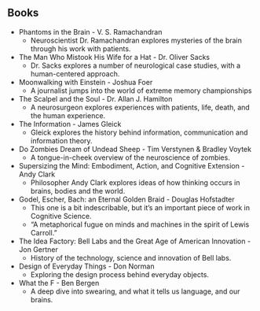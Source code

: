 ## Books

 - Phantoms in the Brain - V. S. Ramachandran
    - Neuroscientist Dr. Ramachandran explores mysteries of the brain through his work with patients.
- The Man Who Mistook His Wife for a Hat - Dr. Oliver Sacks
    - Dr. Sacks explores a number of neurological case studies, with a human-centered approach.
- Moonwalking with Einstein - Joshua Foer
    - A journalist jumps into the world of extreme memory championships
- The Scalpel and the Soul - Dr. Allan J. Hamilton
    - A neurosurgeon explores experiences with patients, life, death, and the human experience.
- The Information - James Gleick
    - Gleick explores the history behind information, communication and information theory.
- Do Zombies Dream of Undead Sheep - Tim Verstynen & Bradley Voytek
    - A tongue-in-cheek overview of the neuroscience of zombies.
- Supersizing the Mind: Embodiment, Action, and Cognitive Extension - Andy Clark
    - Philosopher Andy Clark explores ideas of how thinking occurs in brains, bodies and the world.
- Godel, Escher, Bach: an Eternal Golden Braid - Douglas Hofstadter
    - This one is a bit indescribable, but it’s an important piece of work in Cognitive Science.
    - “A metaphorical fugue on minds and machines in the spirit of Lewis Carroll.”
- The Idea Factory: Bell Labs and the Great Age of American Innovation - Jon Gertner
    - History of the technology, science and innovation of Bell labs.
- Design of Everyday Things - Don Norman
    - Exploring the design process behind everyday objects.
- What the F - Ben Bergen
    - A deep dive into swearing, and what it tells us language, and our brains.
